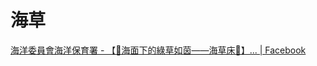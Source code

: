 # 海草

[海洋委員會海洋保育署 - 【🌱海面下的綠草如茵——海草床🌱】... | Facebook](https://www.facebook.com/ocaoactaiwan/posts/pfbid0DNtQusk2fCh71hk2Xcg6UNfhcVLRL23qYjnv3tQEdW4MThfpU6pgG5sX6aqfkJqTl)
